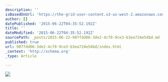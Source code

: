 ```yaml
---
description: ''
isBasedOnUrl: 'https://the-grid-user-content.s3-us-west-2.amazonaws.com/974c4b2e-fbfc-4a84-b7a1-e1c715284343.jpg'
author: []
datePublished: '2015-06-22T04:35:52.192Z'
title: ''
dateModified: '2015-06-22T04:35:52.192Z'
sourcePath: _posts/2015-06-22-907fdd06-3de2-4cf8-9ce3-b3ea724e54bd.md
published: true
url: 907fdd06-3de2-4cf8-9ce3-b3ea724e54bd/index.html
_context: 'http://schema.org'
_type: Article

---
```

![](https://the-grid-user-content.s3-us-west-2.amazonaws.com/974c4b2e-fbfc-4a84-b7a1-e1c715284343.jpg)
